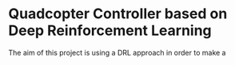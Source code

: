 # Quadcopter Controller based on Deep Reinforcement Learning

The aim of this project is using a DRL approach in order to make a 
